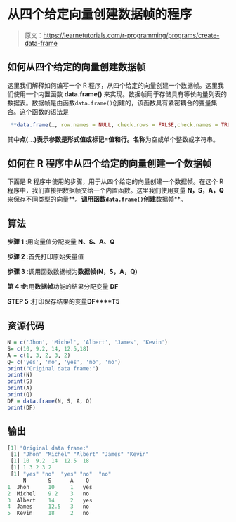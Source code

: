 # 从四个给定向量创建数据帧的程序

> 原文：<https://learnetutorials.com/r-programming/programs/create-data-frame>

## 如何从四个给定的向量创建数据帧

这里我们解释如何编写一个 R 程序，从四个给定的向量创建一个数据帧。这里我们使用一个内置函数 **data.frame()** 来实现。数据帧用于存储具有等长向量列表的数据表。数据帧是由函数`data.frame()`创建的，该函数具有紧密耦合的变量集合。这个函数的语法是

```r
 **data.frame(…, row.names = NULL, check.rows = FALSE,check.names = TRUE, fix.empty.names = TRUE,stringsAsFactors = default.stringsAsFactors())** 

```

其中**点(...)**表示参数是形式值或标记=值和**行。名称**为空或单个整数或字符串。

## 如何在 R 程序中从四个给定的向量创建一个数据帧

下面是 R 程序中使用的步骤，用于从四个给定的向量创建一个数据帧。在这个 R 程序中，我们直接把数据帧交给一个内置函数。这里我们使用变量 **N，S，A，Q** 来保存不同类型的向量**。**调用函数`data.frame()`创建**数据帧**。

## 算法

**步骤 1** :用向量值分配变量 **N、S、A、Q**

**步骤 2** :首先打印原始矢量值

**步骤 3** :调用函数数据帧为**数据帧(N，S，A，Q)**

**第 4 步**:用**数据帧**功能的结果分配变量 **DF**

**STEP 5** :打印保存结果的变量**DF****T5**

## 资源代码

```r
N = c('Jhon', 'Michel', 'Albert', 'James', 'Kevin')
S= c(10, 9.2, 14, 12.5,18)
A = c(1, 3, 2, 3, 2)
Q= c('yes', 'no', 'yes', 'no', 'no')
print("Original data frame:")
print(N)
print(S)
print(A)
print(Q)
DF = data.frame(N, S, A, Q)  
print(DF)

```

## 输出

```r
[1] "Original data frame:"
 [1] "Jhon" "Michel" "Albert" "James" "Kevin"  
 [1] 10  9.2  14  12.5  18
 [1] 1 3 2 3 2 
 [1] "yes" "no"  "yes" "no"  "no"
     N       S      A    Q
1  Jhon      10     1   yes
2  Michel    9.2    3   no
3  Albert    14     2   yes
4  James     12.5   3   no
5  Kevin     18     2   no 
```